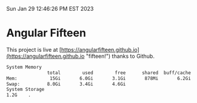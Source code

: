 Sun Jan 29 12:46:26 PM EST 2023

# Angular Fifteen


This project is live at [https://angularfifteen.github.io](https://angularfifteen.github.io "fifteen!") thanks to Github.

```bash
System Memory
               total        used        free      shared  buff/cache   available
Mem:            15Gi       6.0Gi       3.1Gi       878Mi       6.2Gi       8.1Gi
Swap:          8.0Gi       3.4Gi       4.6Gi
System Storage
1.2G	.
```
